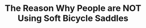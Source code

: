 ---
layout: community
category: community
title: "The Reason Why People are NOT Using Soft Bicycle Saddles"
description: "HOW in the world do people use these hard saddles? They make my butt hurt just looking at them. I have a few saddles and have rotated through them and the only ones I can sit on have lots of gel/memory foam type padding or I can barely sit down. Or are the people using those hard seats all wearing the special padded bloomers?"
isTopLevel: false
isSingleLevel: false
isArticle: false
datePublished: 2022-08-03 15:54:00 +0300
dateModified: 2022-08-03 15:54:00 +0300
published: false
---